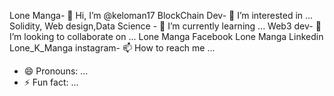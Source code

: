 Lone Manga- 👋 Hi, I’m @keloman17
BlockChain Dev- 👀 I’m interested in ...
Solidity, Web design,Data Science - 🌱 I’m currently learning ...
Web3 dev- 💞️ I’m looking to collaborate on ...
Lone Manga Facebook Lone Manga Linkedin Lone_K_Manga instagram- 📫 How to reach me ...
- 😄 Pronouns: ...
- ⚡ Fun fact: ...

<!---
keloman17/keloman17 is a ✨ special ✨ repository because its `README.md` (this file) appears on your GitHub profile.
You can click the Preview link to take a look at your changes.
--->
